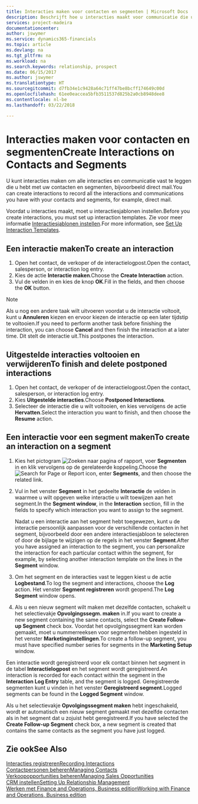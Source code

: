 ```yaml
---
title: Interacties maken voor contacten en segmenten | Microsoft Docs
description: Beschrijft hoe u interacties maakt voor communicatie die u hebt met uw contacten en segmenten in Finance and Operations, Business edition, bijvoorbeeld direct mail.
services: project-madeira
documentationcenter: 
author: jswymer
ms.service: dynamics365-financials
ms.topic: article
ms.devlang: na
ms.tgt_pltfrm: na
ms.workload: na
ms.search.keywords: relationship, prospect
ms.date: 06/15/2017
ms.author: jswymer
ms.translationtype: HT
ms.sourcegitcommit: d7fb34e1c9428a64c71ff47be8bcff174649c00d
ms.openlocfilehash: 61ee0eaccea5bfb3511537d825b2a0cb8948dee8
ms.contentlocale: nl-be
ms.lasthandoff: 03/22/2018

---
```

# <a name="create-interactions-on-contacts-and-segments"></a><span data-ttu-id="c5e6b-103">Interacties maken voor contacten en segmenten</span><span class="sxs-lookup"><span data-stu-id="c5e6b-103">Create Interactions on Contacts and Segments</span></span>
<span data-ttu-id="c5e6b-104">U kunt interacties maken om alle interacties en communicatie vast te leggen die u hebt met uw contacten en segmenten, bijvoorbeeld direct mail.</span><span class="sxs-lookup"><span data-stu-id="c5e6b-104">You can create interactions to record all the interactions and communications you have with your contacts and segments, for example, direct mail.</span></span>

<span data-ttu-id="c5e6b-105">Voordat u interacties maakt, moet u interactiesjablonen instellen.</span><span class="sxs-lookup"><span data-stu-id="c5e6b-105">Before you create interactions, you must set up interaction templates.</span></span> <span data-ttu-id="c5e6b-106">Zie voor meer informatie [Interactiesjablonen instellen](marketing-interactions.md).</span><span class="sxs-lookup"><span data-stu-id="c5e6b-106">For more information, see  [Set Up Interaction Templates](marketing-interactions.md).</span></span>

## <a name="to-create-an-interaction"></a><span data-ttu-id="c5e6b-107">Een interactie maken</span><span class="sxs-lookup"><span data-stu-id="c5e6b-107">To create an interaction</span></span>
1. <span data-ttu-id="c5e6b-108">Open het contact, de verkoper of de interactielogpost.</span><span class="sxs-lookup"><span data-stu-id="c5e6b-108">Open the contact, salesperson, or interaction log entry.</span></span>
2. <span data-ttu-id="c5e6b-109">Kies de actie **Interactie maken**.</span><span class="sxs-lookup"><span data-stu-id="c5e6b-109">Choose the **Create Interaction** action.</span></span>
3. <span data-ttu-id="c5e6b-110">Vul de velden in en kies de knop **OK**.</span><span class="sxs-lookup"><span data-stu-id="c5e6b-110">Fill in the fields, and then choose the **OK** button.</span></span>

> [!NOTE]  
>   <span data-ttu-id="c5e6b-111">Als u nog een andere taak wilt uitvoeren voordat u de interactie voltooit, kunt u **Annuleren** kiezen en ervoor kiezen de interactie op een later tijdstip te voltooien.</span><span class="sxs-lookup"><span data-stu-id="c5e6b-111">If you need to perform another task before finishing the interaction, you can choose **Cancel** and then finish the interaction at a later time.</span></span> <span data-ttu-id="c5e6b-112">Dit stelt de interactie uit.</span><span class="sxs-lookup"><span data-stu-id="c5e6b-112">This postpones the interaction.</span></span>

## <a name="to-finish-and-delete-postponed-interactions"></a><span data-ttu-id="c5e6b-113">Uitgestelde interacties voltooien en verwijderen</span><span class="sxs-lookup"><span data-stu-id="c5e6b-113">To finish and delete postponed interactions</span></span>
1. <span data-ttu-id="c5e6b-114">Open het contact, de verkoper of de interactielogpost.</span><span class="sxs-lookup"><span data-stu-id="c5e6b-114">Open the contact, salesperson, or interaction log entry.</span></span>
2. <span data-ttu-id="c5e6b-115">Kies **Uitgestelde interacties**.</span><span class="sxs-lookup"><span data-stu-id="c5e6b-115">Choose **Postponed Interactions**.</span></span>
3. <span data-ttu-id="c5e6b-116">Selecteer de interactie die u wilt voltooien, en kies vervolgens de actie **Hervatten**.</span><span class="sxs-lookup"><span data-stu-id="c5e6b-116">Select the interaction you want to finish, and then choose the **Resume** action.</span></span>

## <a name="to-create-an-interaction-on-a-segment"></a><span data-ttu-id="c5e6b-117">Een interactie voor een segment maken</span><span class="sxs-lookup"><span data-stu-id="c5e6b-117">To create an interaction on a segment</span></span>
1. <span data-ttu-id="c5e6b-118">Kies het pictogram ![Zoeken naar pagina of rapport](media/ui-search/search_small.png "pictogram Zoeken naar pagina of rapport"), voer **Segmenten** in en klik vervolgens op de gerelateerde koppeling.</span><span class="sxs-lookup"><span data-stu-id="c5e6b-118">Choose the ![Search for Page or Report](media/ui-search/search_small.png "Search for Page or Report icon") icon, enter **Segments**, and then choose the related link.</span></span>
2. <span data-ttu-id="c5e6b-119">Vul in het venster **Segment** in het gedeelte **Interactie** de velden in waarmee u wilt opgeven welke interactie u wilt toewijzen aan het segment.</span><span class="sxs-lookup"><span data-stu-id="c5e6b-119">In the **Segment window**, in the **Interaction** section, fill in the fields to specify which interaction you want to assign to the segment.</span></span>

    <span data-ttu-id="c5e6b-120">Nadat u een interactie aan het segment hebt toegewezen, kunt u de interactie persoonlijk aanpassen voor de verschillende contacten in het segment, bijvoorbeeld door een andere interactiesjabloon te selecteren of door de bijlage te wijzigen op de regels in het venster **Segment**.</span><span class="sxs-lookup"><span data-stu-id="c5e6b-120">After you have assigned an interaction to the segment, you can personalize the interaction for each particular contact within the segment, for example, by selecting another interaction template on the lines in the **Segment** window.</span></span>  
3. <span data-ttu-id="c5e6b-121">Om het segment en de interacties vast te leggen kiest u de actie **Logbestand**.</span><span class="sxs-lookup"><span data-stu-id="c5e6b-121">To log the segment and interactions, choose the **Log** action.</span></span> <span data-ttu-id="c5e6b-122">Het venster **Segment registreren** wordt geopend.</span><span class="sxs-lookup"><span data-stu-id="c5e6b-122">The **Log Segment** window opens.</span></span>
4. <span data-ttu-id="c5e6b-123">Als u een nieuw segment wilt maken met dezelfde contacten, schakelt u het selectievakje **Opvolgingssegm. maken** in.</span><span class="sxs-lookup"><span data-stu-id="c5e6b-123">If you want to create a new segment containing the same contacts, select the **Create Follow-up Segment** check box.</span></span> <span data-ttu-id="c5e6b-124">Voordat het opvolgingssegment kan worden gemaakt, moet u nummerreeksen voor segmenten hebben ingesteld in het venster **Marketinginstellingen**.</span><span class="sxs-lookup"><span data-stu-id="c5e6b-124">To create a follow-up segment, you must have specified number series for segments in the **Marketing Setup** window.</span></span>

<span data-ttu-id="c5e6b-125">Een interactie wordt geregistreerd voor elk contact binnen het segment in de tabel **Interactielogpost** en het segment wordt geregistreerd.</span><span class="sxs-lookup"><span data-stu-id="c5e6b-125">An interaction is recorded for each contact within the segment in the **Interaction Log Entry** table, and the segment is logged.</span></span> <span data-ttu-id="c5e6b-126">Geregistreerde segmenten kunt u vinden in het venster **Geregistreerd segment**.</span><span class="sxs-lookup"><span data-stu-id="c5e6b-126">Logged segments can be found in the **Logged Segment** window.</span></span>

<span data-ttu-id="c5e6b-127">Als u het selectievakje **Opvolgingssegment maken** hebt ingeschakeld, wordt er automatisch een nieuw segment gemaakt met dezelfde contacten als in het segment dat u zojuist hebt geregistreerd.</span><span class="sxs-lookup"><span data-stu-id="c5e6b-127">If you have selected the **Create Follow-up Segment** check box, a new segment is created that contains the same contacts as the segment you have just logged.</span></span>

## <a name="see-also"></a><span data-ttu-id="c5e6b-128">Zie ook</span><span class="sxs-lookup"><span data-stu-id="c5e6b-128">See Also</span></span>
[<span data-ttu-id="c5e6b-129">Interacties registreren</span><span class="sxs-lookup"><span data-stu-id="c5e6b-129">Recording Interactions</span></span>](marketing-interactions.md)  
[<span data-ttu-id="c5e6b-130">Contactpersonen beheren</span><span class="sxs-lookup"><span data-stu-id="c5e6b-130">Managing Contacts</span></span>](marketing-contacts.md)  
[<span data-ttu-id="c5e6b-131">Verkoopopportunities beheren</span><span class="sxs-lookup"><span data-stu-id="c5e6b-131">Managing Sales Opportunities</span></span>](marketing-manage-sales-opportunities.md)  
[<span data-ttu-id="c5e6b-132">CRM instellen</span><span class="sxs-lookup"><span data-stu-id="c5e6b-132">Setting Up Relationship Management</span></span>](marketing-setup-marketing.md)  
[<span data-ttu-id="c5e6b-133">Werken met Finance and Operations, Business edition</span><span class="sxs-lookup"><span data-stu-id="c5e6b-133">Working with Finance and Operations, Business edition</span></span>](ui-work-product.md)

